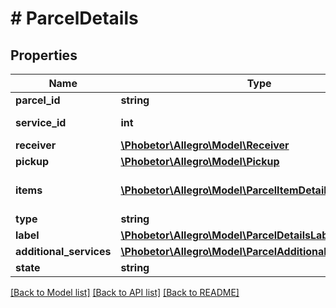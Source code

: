 # # ParcelDetails

## Properties

Name | Type | Description | Notes
------------ | ------------- | ------------- | -------------
**parcel_id** | **string** | Id of parcel. | [optional]
**service_id** | **int** | Delivery service id. | [optional]
**receiver** | [**\Phobetor\Allegro\Model\Receiver**](Receiver.md) |  | [optional]
**pickup** | [**\Phobetor\Allegro\Model\Pickup**](Pickup.md) |  | [optional]
**items** | [**\Phobetor\Allegro\Model\ParcelItemDetailsWithWaybill[]**](ParcelItemDetailsWithWaybill.md) | Parcel items details. | [optional]
**type** | **string** |  | [optional]
**label** | [**\Phobetor\Allegro\Model\ParcelDetailsLabel**](ParcelDetailsLabel.md) |  | [optional]
**additional_services** | [**\Phobetor\Allegro\Model\ParcelAdditionalServices**](ParcelAdditionalServices.md) |  | [optional]
**state** | **string** |  | [optional]

[[Back to Model list]](../../README.md#models) [[Back to API list]](../../README.md#endpoints) [[Back to README]](../../README.md)
